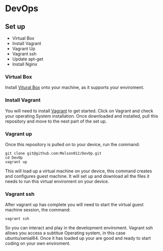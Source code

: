 # DevOps

## Set up

- Virtual Box
- Install Vagrant
- Vagrant Up
- Vagrant ssh
- Update apt-get
- Install Nginx

### Virtual Box
Install [Vitural Box](https://www.virtualbox.org/wiki/Downloads) onto your machine, as it supports your enviroment.

### Install Vagrant
You will need to install [Vagrant](https://www.vagrantup.com/downloads.html) to get started. Click on Vagrant and check your operating System installation. Once downloaded and installed, pull this repository and move to the next part of the set up.

### Vagrant up
Once this repository is pulled on to your device, run the command: 

```
git clone git@github.com:Melson012/DevOp.git 
cd DevOp
vagrant up

```
	
This will load up a virtual machine on your device, this command creates and configures guest machine. It will set up and download all the files it needs to run this virtual enviroment on your device.

### Vagrant ssh
After vagrant up has complete you will need to start the virtual guest machine session, the command: 

```	
vagrant ssh
```
	
So you can interact and play in the development enviroment. Vagrant ssh allows you access a subtitue Operating system, in this case ubuntu/xenial64. Once it has loaded up your are good and ready to start coding on your own enviroment. 
